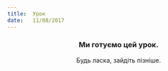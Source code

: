 ```yaml
---
title:  Урок
date:   11/08/2017
---
```


### <center>Ми готуємо цей урок.</center>
<center>Будь ласка, зайдіть пізніше.</center>